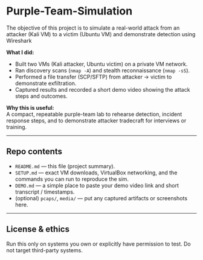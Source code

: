 # Purple-Team-Simulation
The objective of this project is to simulate a real-world attack from an attacker (Kali VM) to a victim (Ubuntu VM) and demonstrate detection using Wireshark

**What I did:**  
- Built two VMs (Kali attacker, Ubuntu victim) on a private VM network.  
- Ran discovery scans (`nmap -A`) and stealth reconnaissance (`nmap -sS`).  
- Performed a file transfer (SCP/SFTP) from attacker → victim to demonstrate exfiltration.  
- Captured results and recorded a short demo video showing the attack steps and outcomes.

**Why this is useful:**  
A compact, repeatable purple-team lab to rehearse detection, incident response steps, and to demonstrate attacker tradecraft for interviews or training.

---

## Repo contents
- `README.md` — this file (project summary).  
- `SETUP.md` — exact VM downloads, VirtualBox networking, and the commands you can run to reproduce the sim.  
- `DEMO.md` — a simple place to paste your demo video link and short transcript / timestamps.  
- (optional) `pcaps/`, `media/` — put any captured artifacts or screenshots here.

---

## License & ethics
Run this only on systems you own or explicitly have permission to test. Do not target third-party systems.
